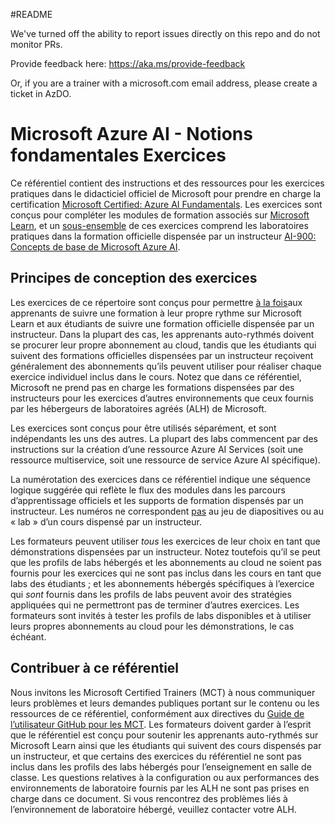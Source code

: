 #README

We've turned off the ability to report issues directly on this repo and do not monitor PRs.

Provide feedback here: https://aka.ms/provide-feedback

Or, if you are a trainer with a microsoft.com email address, please create a ticket in AzDO.

# Microsoft Azure AI - Notions fondamentales Exercices

Ce référentiel contient des instructions et des ressources pour les exercices pratiques dans le didacticiel officiel de Microsoft pour prendre en charge la certification [Microsoft Certified: Azure AI Fundamentals](https://learn.microsoft.com/credentials/certifications/azure-ai-fundamentals/). Les exercices sont conçus pour compléter les modules de formation associés sur [Microsoft Learn](https://learn.microsoft.com/training), et un <u>sous-ensemble</u> de ces exercices comprend les laboratoires pratiques dans la formation officielle dispensée par un instructeur [AI-900: Concepts de base de Microsoft Azure AI](https://learn.microsoft.com/en-us/training/courses/ai-900t00).

## Principes de conception des exercices

Les exercices de ce répertoire sont conçus pour permettre <u>à la fois</u>aux apprenants de suivre une formation à leur propre rythme sur Microsoft Learn et aux étudiants de suivre une formation officielle dispensée par un instructeur. Dans la plupart des cas, les apprenants auto-rythmés doivent se procurer leur propre abonnement au cloud, tandis que les étudiants qui suivent des formations officielles dispensées par un instructeur reçoivent généralement des abonnements qu’ils peuvent utiliser pour réaliser chaque exercice individuel inclus dans le cours. Notez que dans ce référentiel, Microsoft ne prend pas en charge les formations dispensées par des instructeurs pour les exercices d’autres environnements que ceux fournis par les hébergeurs de laboratoires agréés (ALH) de Microsoft.

Les exercices sont conçus pour être utilisés séparément, et sont indépendants les uns des autres. La plupart des labs commencent par des instructions sur la création d’une ressource Azure AI Services (soit une ressource multiservice, soit une ressource de service Azure AI spécifique).

La numérotation des exercices dans ce référentiel indique une séquence logique suggérée qui reflète le flux des modules dans les parcours d’apprentissage officiels et les supports de formation dispensés par un instructeur. Les numéros ne correspondent <u>pas</u> au jeu de diapositives ou au « lab » d’un cours dispensé par un instructeur.

Les formateurs peuvent utiliser *tous* les exercices de leur choix en tant que démonstrations dispensées par un instructeur. Notez toutefois qu’il se peut que les profils de labs hébergés et les abonnements au cloud ne soient pas fournis pour les exercices qui ne sont pas inclus dans les cours en tant que labs des étudiants ; et les abonnements hébergés spécifiques à l’exercice qui *sont* fournis dans les profils de labs peuvent avoir des stratégies appliquées qui ne permettront pas de terminer d’autres exercices. Les formateurs sont invités à tester les profils de labs disponibles et à utiliser leurs propres abonnements au cloud pour les démonstrations, le cas échéant.

## Contribuer à ce référentiel

Nous invitons les Microsoft Certified Trainers (MCT) à nous communiquer leurs problèmes et leurs demandes publiques portant sur le contenu ou les ressources de ce référentiel, conformément aux directives du [Guide de l’utilisateur GitHub pour les MCT](https://microsoftlearning.github.io/MCT-User-Guide/). Les formateurs doivent garder à l’esprit que le référentiel est conçu pour soutenir les apprenants auto-rythmés sur Microsoft Learn ainsi que les étudiants qui suivent des cours dispensés par un instructeur, et que certains des exercices du référentiel ne sont pas inclus dans les profils des labs hébergés pour l’enseignement en salle de classe. Les questions relatives à la configuration ou aux performances des environnements de laboratoire fournis par les ALH ne sont pas prises en charge dans ce document. Si vous rencontrez des problèmes liés à l’environnement de laboratoire hébergé, veuillez contacter votre ALH.
